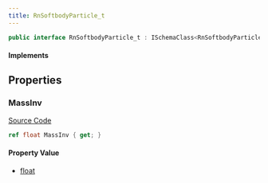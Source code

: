 ```yaml
---
title: RnSoftbodyParticle_t
---
```


```csharp
public interface RnSoftbodyParticle_t : ISchemaClass<RnSoftbodyParticle_t>, ISchemaField, ISchemaClass, INativeHandle
```

#### Implements

## Properties

### MassInv

[Source Code](https://github.com/swiftly-solution/swiftlys2/blob/beta/managed/src/SwiftlyS2.Generated/Schemas/Interfaces/RnSoftbodyParticle_t.cs#L16)

```csharp
ref float MassInv { get; }
```

#### Property Value

- [float](https://learn.microsoft.com/dotnet/api/system.single)

